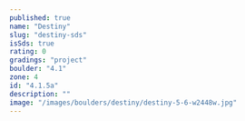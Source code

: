 ```yaml
---
published: true
name: "Destiny"
slug: "destiny-sds"
isSds: true
rating: 0
gradings: "project"
boulder: "4.1"
zone: 4
id: "4.1.5a"
description: ""
image: "/images/boulders/destiny/destiny-5-6-w2448w.jpg"
---
```



